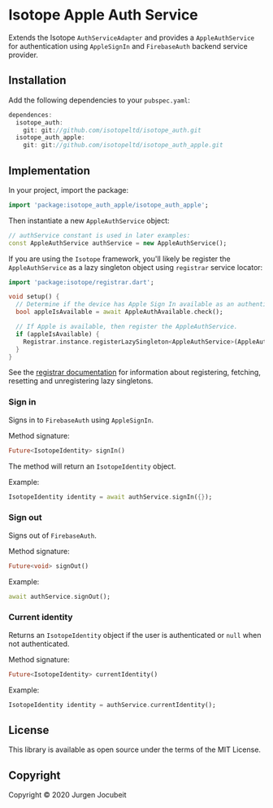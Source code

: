 # Isotope Apple Auth Service

Extends the Isotope `AuthServiceAdapter` and provides a `AppleAuthService` for authentication using `AppleSignIn` and `FirebaseAuth` backend service provider.

## Installation

Add the following dependencies to your `pubspec.yaml`:

```dart
dependences:
  isotope_auth:
    git: git://github.com/isotopeltd/isotope_auth.git
  isotope_auth_apple:
    git: git://github.com/isotopeltd/isotope_auth_apple.git
```

## Implementation

In your project, import the package:

```dart
import 'package:isotope_auth_apple/isotope_auth_apple';
```

Then instantiate a new `AppleAuthService` object:

```dart
// authService constant is used in later examples:
const AppleAuthService authService = new AppleAuthService();
```

If you are using the `Isotope` framework, you'll likely be register the `AppleAuthService` as a lazy singleton object using `registrar` service locator:

```dart
import 'package:isotope/registrar.dart';

void setup() {
  // Determine if the device has Apple Sign In available as an authentication method.
  bool appleIsAvailable = await AppleAuthAvailable.check();

  // If Apple is available, then register the AppleAuthService.
  if (appleIsAvailable) {
    Registrar.instance.registerLazySingleton<AppleAuthService>(AppleAuthService());
  }
}
```

See the [registrar documentation](https://github.com/IsotopeLtd/isotope/tree/master/lib/src/registrar) for information about registering, fetching, resetting and unregistering lazy singletons.

### Sign in

Signs in to `FirebaseAuth` using `AppleSignIn`.

Method signature:

```dart
Future<IsotopeIdentity> signIn()
```

The method will return an `IsotopeIdentity` object.

Example:

```dart
IsotopeIdentity identity = await authService.signIn({});
```

### Sign out

Signs out of `FirebaseAuth`.

Method signature:

```dart
Future<void> signOut()
```

Example:

```dart
await authService.signOut();
```

### Current identity

Returns an `IsotopeIdentity` object if the user is authenticated or `null` when not authenticated.

Method signature:

```dart
Future<IsotopeIdentity> currentIdentity()
```

Example:

```dart
IsotopeIdentity identity = authService.currentIdentity();
```

## License

This library is available as open source under the terms of the MIT License.

## Copyright

Copyright © 2020 Jurgen Jocubeit
